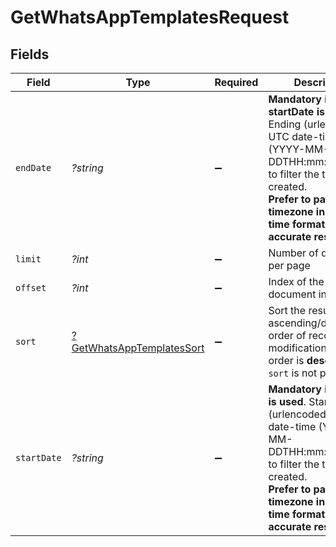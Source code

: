# GetWhatsAppTemplatesRequest


## Fields

| Field                                                                                                                                                                                                       | Type                                                                                                                                                                                                        | Required                                                                                                                                                                                                    | Description                                                                                                                                                                                                 |
| ----------------------------------------------------------------------------------------------------------------------------------------------------------------------------------------------------------- | ----------------------------------------------------------------------------------------------------------------------------------------------------------------------------------------------------------- | ----------------------------------------------------------------------------------------------------------------------------------------------------------------------------------------------------------- | ----------------------------------------------------------------------------------------------------------------------------------------------------------------------------------------------------------- |
| `endDate`                                                                                                                                                                                                   | *?string*                                                                                                                                                                                                   | :heavy_minus_sign:                                                                                                                                                                                          | **Mandatory if startDate is used**. Ending (urlencoded) UTC date-time (YYYY-MM-DDTHH:mm:ss.SSSZ) to filter the templates created.<br/>**Prefer to pass your timezone in date-time format for accurate result**<br/> |
| `limit`                                                                                                                                                                                                     | *?int*                                                                                                                                                                                                      | :heavy_minus_sign:                                                                                                                                                                                          | Number of documents per page                                                                                                                                                                                |
| `offset`                                                                                                                                                                                                    | *?int*                                                                                                                                                                                                      | :heavy_minus_sign:                                                                                                                                                                                          | Index of the first document in the page                                                                                                                                                                     |
| `sort`                                                                                                                                                                                                      | [?GetWhatsAppTemplatesSort](../../models/operations/GetWhatsAppTemplatesSort.md)                                                                                                                            | :heavy_minus_sign:                                                                                                                                                                                          | Sort the results in the ascending/descending order of record modification. Default order is **descending** if `sort` is not passed                                                                          |
| `startDate`                                                                                                                                                                                                 | *?string*                                                                                                                                                                                                   | :heavy_minus_sign:                                                                                                                                                                                          | **Mandatory if endDate is used**. Starting (urlencoded) UTC date-time (YYYY-MM-DDTHH:mm:ss.SSSZ) to filter the templates created.<br/>**Prefer to pass your timezone in date-time format for accurate result**<br/> |